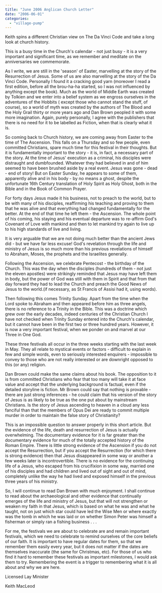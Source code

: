 ```yaml
---
title: "June 2006 Anglican Church Letter"
date: "2006-06-01"
categories: 
  - "village-pump"
---
```


Keith spins a different Christian view on The Da Vinci Code and take a long look at church history.

This is a busy time in the Church's calendar - not just busy - it is a very important and significant time, as we remember and meditate on the anniversaries we commemorate.

As I write, we are still in the 'season' of Easter, marvelling at the story of the Resurrection of Jesus. Some of us are also marvelling at the story of the Da Vinci Code. Personally I found it a cracking good yarn (moreover I read a first edition, before all the brou-ha-ha started, so I was not influenced by anything except the book). Much as the world of Middle Earth was created by Tolkien and we enter into a belief system as we engross ourselves in the adventures of the Hobbits ( except those who cannot stand the stuff, of course), so a world of myth was created by the authors of The Blood and the Holy Grail thirty or more years ago and Dan Brown peopled it with some more imagination. Again, purely personally, I agree with the publishers that there is no need for it to be labelled as Fiction, when that is clearly what it is.

So coming back to Church history, we are coming away from Easter to the time of The Ascension. This falls on a Thursday and so few people, even committed Christians, spare much time for this festival in their thoughts. But it is fundamentally important to the story - it is, in fact, a necessary part of the story. At the time of Jesus' execution as a criminal, his disciples were distraught and dumbfounded. Whatever they had believed in and of him seemed to have been brushed aside by a real event. Jesus was gone - dead - end of story! But on Easter Sunday, he appears to some of them, apparently alive and in his body - by no means a ghost, despite the unfortunate 16th Century translation of Holy Spirit as Holy Ghost, both in the Bible and in the Book of Common Prayer.

For forty days Jesus made it his business, not to preach to the world, but to be with many of his disciples, reaffirming his teaching and proving to them that he was alive and that everything had changed fundamentally for the better. At the end of that time he left them - the Ascension. The whole point of his coming, his staying and his eventual departure was to re-affirm God's Covenant of Love with mankind and then to let mankind try again to live up to his high standards of live and living.

It is very arguable that we are not doing much better than the ancient Jews did - but we have far less excuse! God's revelation through the life and ministry of Jesus is so much more than his previous revelations of himself to Abraham, Moses, the prophets and the Israelites generally.

Following the Ascension, we celebrate Pentecost - the birthday of the Church. This was the day when the disciples (hundreds of them - not just the eleven apostles) were strikingly reminded that Jesus may have left them in body, but the power of God was still with them in Spirit and that from that day forward they had to lead the Church and preach the Good News of Jesus to the world.(if necessary, as St Francis of Assisi had it, using words).

Then following this comes Trinity Sunday. Apart from the time when the Lord spoke to Abraham and then appeared before him as three angels, there is no reference to a Trinity in the Bible. This was a doctrine which grew over the early decades, indeed centuries of the Christian Church I have not checked when Trinity Sunday entered into the Church's calendar, but it cannot have been in the first two or three hundred years. However, it is now a very important festival, when we ponder on and marvel at our Three in One God.

These three festivals all occur in the three weeks starting with the last week in May. They all relate to mystical events or factors - difficult to explain in few and simple words, even to seriously interested enquirers - impossible to convey to those who are not really interested or are downright opposed to this (or any) religion.

Dan Brown could make the same claims about his book. The opposition to it is from committed Christians who fear that too many will take it at face value and accept that the underlying background is factual, even if the detailed storyline is fiction. Mr Brown could say that nothing is provable - there are just strong inferences - he could claim that his version of the story of Jesus is as likely to be true as the one put about by mainstream Christians. Is the story of Jesus ascending to heaven in a cloud any less fanciful than that the members of Opus Dei are ready to commit multiple murder in order to maintain the false story of Christianity?

This is an impossible question to answer properly in this short article. But the evidence of the life, death and resurrection of Jesus is actually overwhelming. The documentary evidence for it is far greater than the documentary evidence for much of the totally accepted history of the Roman Empire. There is little strong evidence of the Ascension if you do not accept the Resurrection, but if you accept the Resurrection (for which there is strong evidence) then that Jesus disappeared in some way or another a few weeks later is incontrovertible. There is no evidence for the continuing life of a Jesus, who escaped from his crucifixion in some way, married one of his disciples and had children and lived out of sight and out of mind, completely unlike the way he had lived and exposed himself in the previous three years of his ministry.

So, I will continue to read Dan Brown with much enjoyment. I shall continue to read about the archaeological and other evidence that continually emerges of the life and ministry of Jesus, but that will not strengthen or weaken my faith in that Jesus, which is based on what he was and what he taught, not on just which star could have led the Wise Men or where exactly was the tomb in which he was laid or on whether Simon Peter was himself a fisherman or simply ran a fishing business . . .

For me, the festivals we are about to celebrate are and remain important festivals, which we need to celebrate to remind ourselves of the core beliefs of our faith. It is important to have regular dates for them, so that we remember them easily every year, but it does not matter if the dates are themselves inaccurate (the same for Christmas, etc). For those of us who find it hard to remember these festivals as important milestones, I would ask them to try. Remembering the event is a trigger to remembering what it is all about and why we are here.

Licensed Lay Minister

Keith MacLeod
